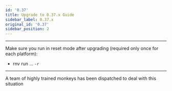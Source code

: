 ```yaml
---
id: '0.37'
title: Upgrade to 0.37.x Guide
sidebar_label: 0.37.x
original_id: '0.37'
sidebar_position: 2
---
```


<!-- <img className="header-image" src="/img/ic_upgrade.png" width="50" height="50" /> -->

---

Make sure you run in reset mode after upgrading (required only once for each platform):

-   rnv run ... `-r`

---

A team of highly trained monkeys has been dispatched to deal with this situation
